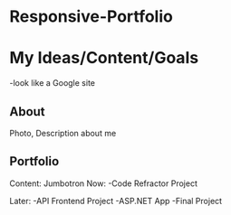 # Responsive-Portfolio

# My Ideas/Content/Goals
-look like a Google site 

## About 

Photo, Description about me 

## Portfolio 
Content: Jumbotron
Now:
-Code Refractor Project 

Later:
-API Frontend Project 
-ASP.NET App
-Final Project 